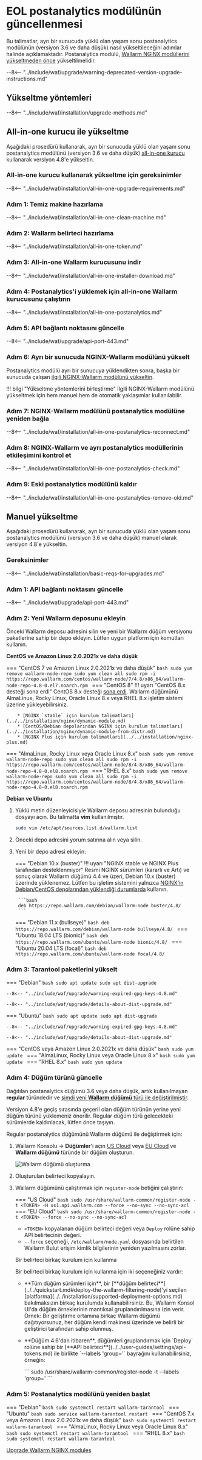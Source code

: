 [docs-module-update]:   nginx-modules.md
[img-wl-console-users]:             ../../images/check-users.png 
[img-create-wallarm-node]:      ../../images/user-guides/nodes/create-cloud-node.png
[img-attacks-in-interface]:     ../../images/admin-guides/test-attacks-quickstart.png
[nginx-custom]:                 ../../custom/custom-nginx-version.md
[wallarm-token-types]:          ../../user-guides/nodes/nodes.md#api-and-node-tokens-for-node-creation
[tarantool-status]:             ../../images/tarantool-status.png
[statistics-service-all-parameters]: ../../admin-en/configure-statistics-service.md
[configure-proxy-balancer-instr]:    ../../admin-en/configuration-guides/access-to-wallarm-api-via-proxy.md

# EOL postanalytics modülünün güncellenmesi

Bu talimatlar, ayrı bir sunucuda yüklü olan yaşam sonu postanalytics modülünün (versiyon 3.6 ve daha düşük) nasıl yükseltileceğini adımlar halinde açıklamaktadır. Postanalytics modülü, [Wallarm NGINX modüllerini yükseltmeden önce][docs-module-update] yükseltilmelidir.

--8<-- "../include/waf/upgrade/warning-deprecated-version-upgrade-instructions.md"

## Yükseltme yöntemleri

--8<-- "../include/waf/installation/upgrade-methods.md"

## All-in-one kurucu ile yükseltme

Aşağıdaki prosedürü kullanarak, ayrı bir sunucuda yüklü olan yaşam sonu postanalytics modülünü (versiyon 3.6 ve daha düşük) [all-in-one kurucu](../../installation/nginx/all-in-one.md) kullanarak versiyon 4.8'e yükseltin.

### All-in-one kurucu kullanarak yükseltme için gereksinimler

--8<-- "../include/waf/installation/all-in-one-upgrade-requirements.md"

### Adım 1: Temiz makine hazırlama

--8<-- "../include/waf/installation/all-in-one-clean-machine.md"

### Adım 2: Wallarm belirteci hazırlama

--8<-- "../include/waf/installation/all-in-one-token.md"

### Adım 3: All-in-one Wallarm kurucusunu indir

--8<-- "../include/waf/installation/all-in-one-installer-download.md"

### Adım 4: Postanalytics'i yüklemek için all-in-one Wallarm kurucusunu çalıştırın

--8<-- "../include/waf/installation/all-in-one-postanalytics.md"

### Adım 5: API bağlantı noktasını güncelle

--8<-- "../include/waf/upgrade/api-port-443.md"

### Adım 6: Ayrı bir sunucuda NGINX-Wallarm modülünü yükselt

Postanalytics modülü ayrı bir sunucuya yüklendikten sonra, başka bir sunucuda çalışan [ilgili NGINX-Wallarm modülünü yükseltin](nginx-modules.md).

!!! bilgi "Yükseltme yöntemlerini birleştirme"
    İlgili NGINX-Wallarm modülünü yükseltmek için hem manuel hem de otomatik yaklaşımlar kullanılabilir.

### Adım 7: NGINX-Wallarm modülünü postanalytics modülüne yeniden bağla

--8<-- "../include/waf/installation/all-in-one-postanalytics-reconnect.md"

### Adım 8: NGINX‑Wallarm ve ayrı postanalytics modüllerinin etkileşimini kontrol et

--8<-- "../include/waf/installation/all-in-one-postanalytics-check.md"

### Adım 9: Eski postanalytics modülünü kaldır

--8<-- "../include/waf/installation/all-in-one-postanalytics-remove-old.md"

## Manuel yükseltme

Aşağıdaki prosedürü kullanarak, ayrı bir sunucuda yüklü olan yaşam sonu postanalytics modülünü (versiyon 3.6 ve daha düşük) manuel olarak versiyon 4.8'e yükseltin.

### Gereksinimler

--8<-- "../include/waf/installation/basic-reqs-for-upgrades.md"

### Adım 1: API bağlantı noktasını güncelle

--8<-- "../include/waf/upgrade/api-port-443.md"

### Adım 2: Yeni Wallarm deposunu ekleyin

Önceki Wallarm deposu adresini silin ve yeni bir Wallarm düğüm versiyonu paketlerine sahip bir depo ekleyin. Lütfen uygun platform için komutları kullanın.

**CentOS ve Amazon Linux 2.0.2021x ve daha düşük**

=== "CentOS 7 ve Amazon Linux 2.0.2021x ve daha düşük"
    ```bash
    sudo yum remove wallarm-node-repo
    sudo yum clean all
    sudo rpm -i https://repo.wallarm.com/centos/wallarm-node/7/4.8/x86_64/wallarm-node-repo-4.8-0.el7.noarch.rpm
    ```
=== "CentOS 8"
    !!! uyarı "CentOS 8.x desteği sona erdi"
        CentOS 8.x desteği [sona erdi](https://www.centos.org/centos-linux-eol/). Wallarm düğümünü AlmaLinux, Rocky Linux, Oracle Linux 8.x veya RHEL 8.x işletim sistemi üzerine yükleyebilirsiniz.

        * [NGINX `stable` için kurulum talimatları](../../installation/nginx/dynamic-module.md)
        * [CentOS/Debian depolarından NGINX için kurulum talimatları](../../installation/nginx/dynamic-module-from-distr.md)
        * [NGINX Plus için kurulum talimatları](../../installation/nginx-plus.md)
=== "AlmaLinux, Rocky Linux veya Oracle Linux 8.x"
    ```bash
    sudo yum remove wallarm-node-repo
    sudo yum clean all
    sudo rpm -i https://repo.wallarm.com/centos/wallarm-node/8/4.8/x86_64/wallarm-node-repo-4.8-0.el8.noarch.rpm
    ```
=== "RHEL 8.x"
    ```bash
    sudo yum remove wallarm-node-repo
    sudo yum clean all
    sudo rpm -i https://repo.wallarm.com/centos/wallarm-node/8/4.8/x86_64/wallarm-node-repo-4.8-0.el8.noarch.rpm
    ```

**Debian ve Ubuntu**

1. Yüklü metin düzenleyicisiyle Wallarm deposu adresinin bulunduğu dosyayı açın. Bu talimatta **vim** kullanılmıştır.

    ```bash
    sudo vim /etc/apt/sources.list.d/wallarm.list
    ```

2. Önceki depo adresini yorum satırına alın veya silin.
3. Yeni bir depo adresi ekleyin:

    === "Debian 10.x (buster)"
        !!! uyarı "NGINX stable ve NGINX Plus tarafından desteklenmiyor"
            Resmi NGINX sürümleri (kararlı ve Artı) ve sonuç olarak Wallarm düğümü 4.4 ve üzeri, Debian 10.x (buster) üzerinde yüklenemez. Lütfen bu işletim sistemini yalnızca [NGINX'in Debian/CentOS depolarından yüklendiği durumlarda](../../installation/nginx/dynamic-module-from-distr.md) kullanın.

        ```bash
        deb https://repo.wallarm.com/debian/wallarm-node buster/4.8/
        ```
    === "Debian 11.x (bullseye)"
        ```bash
        deb https://repo.wallarm.com/debian/wallarm-node bullseye/4.8/
        ```
    === "Ubuntu 18.04 LTS (bionic)"
        ```bash
        deb https://repo.wallarm.com/ubuntu/wallarm-node bionic/4.8/
        ```
    === "Ubuntu 20.04 LTS (focal)"
        ```bash
        deb https://repo.wallarm.com/ubuntu/wallarm-node focal/4.8/
        ```

### Adım 3: Tarantool paketlerini yükselt

=== "Debian"
    ```bash
    sudo apt update
    sudo apt dist-upgrade
    ```

    --8<-- "../include/waf/upgrade/warning-expired-gpg-keys-4.8.md"

    --8<-- "../include/waf/upgrade/details-about-dist-upgrade.md"
=== "Ubuntu"
    ```bash
    sudo apt update
    sudo apt dist-upgrade
    ```

    --8<-- "../include/waf/upgrade/warning-expired-gpg-keys-4.8.md"

    --8<-- "../include/waf/upgrade/details-about-dist-upgrade.md"
=== "CentOS veya Amazon Linux 2.0.2021x ve daha düşük"
    ```bash
    sudo yum update
    ```
=== "AlmaLinux, Rocky Linux veya Oracle Linux 8.x"
    ```bash
    sudo yum update
    ```
=== "RHEL 8.x"
    ```bash
    sudo yum update
    ```

### Adım 4: Düğüm türünü güncelle

Dağıtılan postanalytics düğümü 3.6 veya daha düşük, artık kullanılmayan **regular** türündedir ve [şimdi yeni **Wallarm düğümü** türü ile değiştirilmiştir](what-is-new.md#unified-registration-of-nodes-in-the-wallarm-cloud-by-tokens).

Versiyon 4.8'e geçiş sırasında geçerli olan düğüm türünün yerine yeni düğüm türünü yüklemeniz önerilir. Regular düğüm türü gelecekteki sürümlerde kaldırılacak, lütfen önce taşıyın.

Regular postanalytics düğümünü Wallarm düğümü ile değiştirmek için:

1. Wallarm Konsolu → **Düğümler**'i açın [US Cloud](https://us1.my.wallarm.com/nodes) veya [EU Cloud](https://my.wallarm.com/nodes) ve **Wallarm düğümü** türünde bir düğüm oluşturun.

    ![Wallarm düğümü oluşturma][img-create-wallarm-node]
1. Oluşturulan belirteci kopyalayın.
1. Wallarm düğümünü çalıştırmak için `register-node` betiğini çalıştırın:

    === "US Cloud"
        ``` bash
        sudo /usr/share/wallarm-common/register-node -t <TOKEN> -H us1.api.wallarm.com --force --no-sync --no-sync-acl
        ```
    === "EU Cloud"
        ``` bash
        sudo /usr/share/wallarm-common/register-node -t <TOKEN> --force --no-sync --no-sync-acl
        ```
    
    * `<TOKEN>` kopyalanan düğüm belirteci değeri veya `Deploy` rolüne sahip API belirtecinin değeri.
    * `--force` seçeneği, `/etc/wallarm/node.yaml` dosyasında belirtilen Wallarm Bulut erişim kimlik bilgilerinin yeniden yazılmasını zorlar.

    <div class="admonition info"> <p class="admonition-title">Bir belirteci birkaç kurulum için kullanma</p> <p>Bir belirteci birkaç kurulum için kullanma için iki seçeneğiniz vardır:</p> <ul><li>**Tüm düğüm sürümleri için**, bir [**düğüm belirteci**](../../quickstart.md#deploy-the-wallarm-filtering-node)'yi seçilen [platforma](../../installation/supported-deployment-options.md) bakılmaksızın birkaç kurulumda kullanabilirsiniz. Bu, Wallarm Konsol UI'da düğüm örneklerinin mantıksal gruplandırılmasına izin verir. Örnek: Bir geliştirme ortamına birkaç Wallarm düğümü dağıtıyorsunuz, her düğüm kendi makinesi üzerinde ve belirli bir geliştirici tarafından sahip olunmuş.</li><li><p>**Düğüm 4.6'dan itibaren**, düğümleri gruplandırmak için `Deploy` rolüne sahip bir [**API belirteci**](../../user-guides/settings/api-tokens.md) ile birlikte `--labels 'group=<GROUP>'` bayrağını kullanabilirsiniz, örneğin:</p>
    ```
    sudo /usr/share/wallarm-common/register-node -t <API TOKEN WITH DEPLOY ROLE> --labels 'group=<GROUP>'
    ```
    </p></li></div>

### Adım 5: Postanalytics modülünü yeniden başlat

=== "Debian"
    ```bash
    sudo systemctl restart wallarm-tarantool
    ```
=== "Ubuntu"
    ```bash
    sudo service wallarm-tarantool restart
    ```
=== "CentOS 7.x veya Amazon Linux 2.0.2021x ve daha düşük"
    ```bash
    sudo systemctl restart wallarm-tarantool
    ```
=== "AlmaLinux, Rocky Linux veya Oracle Linux 8.x"
    ```bash
    sudo systemctl restart wallarm-tarantool
    ```
=== "RHEL 8.x"
    ```bash
    sudo systemctl restart wallarm-tarantool
    ```

[Upgrade Wallarm NGINX modules][docs-module-update]